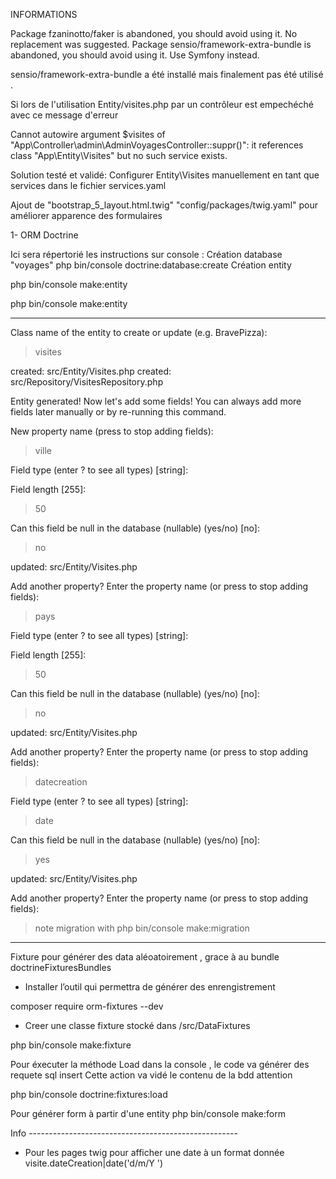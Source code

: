 INFORMATIONS

Package fzaninotto/faker is abandoned, you should avoid using it. No replacement was suggested.
Package sensio/framework-extra-bundle is abandoned, you should avoid using it. Use Symfony instead.

sensio/framework-extra-bundle a été installé mais finalement pas été utilisé .

Si lors de l'utilisation
Entity/visites.php par un contrôleur est empechéché avec ce message d'erreur 

 Cannot autowire argument $visites of "App\Controller\admin\AdminVoyagesController::suppr()": it references class "App\Entity\Visites" but no such service exists.

 Solution testé et validé: Configurer Entity\Visites manuellement en tant que services dans le fichier services.yaml

 Ajout de "bootstrap_5_layout.html.twig"  "config/packages/twig.yaml" pour améliorer apparence des formulaires




1- ORM Doctrine

Ici sera répertorié les instructions sur console : 
Création database "voyages"
php bin/console doctrine:database:create
Création entity 

php bin/console make:entity

php bin/console make:entity

----------------------------------------------------

 Class name of the entity to create or update (e.g. BravePizza):
 > visites

 created: src/Entity/Visites.php
 created: src/Repository/VisitesRepository.php
 
 Entity generated! Now let's add some fields!
 You can always add more fields later manually or by re-running this command.

 New property name (press <return> to stop adding fields):
 > ville

 Field type (enter ? to see all types) [string]:
 >

 Field length [255]:
 > 50

 Can this field be null in the database (nullable) (yes/no) [no]:
 > no

 updated: src/Entity/Visites.php

 Add another property? Enter the property name (or press <return> to stop 
adding fields):
 > pays

 Field type (enter ? to see all types) [string]:
 >

 Field length [255]:
 > 50

 Can this field be null in the database (nullable) (yes/no) [no]:
 > no

 updated: src/Entity/Visites.php

 Add another property? Enter the property name (or press <return> to stop 
adding fields):
 > datecreation

 Field type (enter ? to see all types) [string]:
 > date

 Can this field be null in the database (nullable) (yes/no) [no]:
 > yes

 updated: src/Entity/Visites.php

 Add another property? Enter the property name (or press <return> to stop 
adding fields):
 > note
migration with php bin/console make:migration

-----------------------------------------------------

Fixture pour générer des data aléoatoirement , grace à au bundle doctrineFixturesBundles

- Installer l’outil  qui permettra de générer des enrengistrement 

composer require orm-fixtures --dev

- Creer une classe fixture stocké dans /src/DataFixtures

php bin/console make:fixture

Pour éxecuter la méthode Load dans la console , le code va générer des requete sql insert 
Cette action va vidé le contenu de la bdd attention

php bin/console doctrine:fixtures:load


Pour générer form à partir d'une entity
php bin/console make:form

  

Info ----------------------------------------------------
- Pour les pages twig pour afficher une date à un format donnée 
 visite.dateCreation|date('d/m/Y ')




